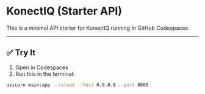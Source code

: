 # KonectIQ (Starter API)

This is a minimal API starter for KonectIQ running in GitHub Codespaces.

---

## ✅ Try It

1. Open in Codespaces
2. Run this in the terminal:

```bash
uvicorn main:app --reload --host 0.0.0.0 --port 8000
